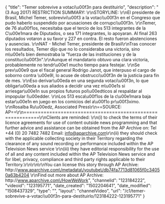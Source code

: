 {
    "title": "Temer sobrevive a votaci\u00f3n para destituirlo",
    "description": "(3 Aug 2017) RESTRICTION SUMMARY: \r\nSTORYLINE: \r\nEl presidente de Brasil, Michel Temer, sobrevivi\u00f3 a la votaci\u00f3n en el Congreso que pudo haberlo suspendido por acusaciones de corrupci\u00f3n. \r\nTemer, de 76 a\u00f1os, necesitaba que el tercio de los 513 integrantes de la C\u00e1mara de Diputados, o sea 171 integrantes, lo apoyaran. Al final 263 diputados votaron a su favor y 227 en contra. El resto fueron abstenciones y ausencias. \r\nNAT - Michel Temer, presidente de Brasil\r\nTras conocer los resultados, Temer dijo que no lo consideraba una victoria, sino m\u00e1s bien demostraba la \"fuerza de las instituciones y de la constituci\u00f3n\".\r\nAunque el mandatario obtuvo una clara victoria, probablemente no tendr\u00e1 mucho tiempo para festejar. \r\nSe prev\u00e9 que el fiscal general Rodrigo Janot, que interpuso el cargo de soborno contra \u00e9l, lo acuse de obstrucci\u00f3n de la justicia para fin de mes. \r\nEso derivar\u00eda en una segunda votaci\u00f3n, lo que obligar\u00eda a sus aliados a decidir una vez m\u00e1s si arriesgar\u00e1n sus propios futuros pol\u00edticos al respaldar al impopular l\u00edder. \r\nLos 513 esca\u00f1os de la c\u00e1mara baja estar\u00e1n en juego en los comicios del a\u00f1o pr\u00f3ximo. \r\nRosalba Ru\u00edz, Associated Press\r\n==SOURCE: AP==\r\n===========================================================\r\nClients are reminded: \r\n(i) to check the terms of their licence agreements for use of content outside news programming and that further advice and assistance can be obtained from the AP Archive on: Tel +44 (0) 20 7482 7482 Email: info@aparchive.com\r\n(ii) they should check with the applicable collecting society in their Territory regarding the clearance of any sound recording or performance included within the AP Television News service \r\n(iii) they have editorial responsibility for the use of all and any content included within the AP Television News service and for libel, privacy, compliance and third party rights applicable to their Territory.\r\n\r\n\r\nYou can license this story through AP Archive: http:\/\/www.aparchive.com\/metadata\/youtube\/db74fa7713d81065f0c34050a63b4204 \r\nFind out more about AP Archive: http:\/\/www.aparchive.com\/HowWeWork",
    "channelid": "123184222",
    "videoid": "123195771",
    "date_created": "1502204641",
    "date_modified": "1508437329",
    "type": "",
    "layout": "channelVideo",
    "url": "\/c1\/temer-sobrevive-a-votaci\u00f3n-para-destituirlo\/123184222-123195771"
}